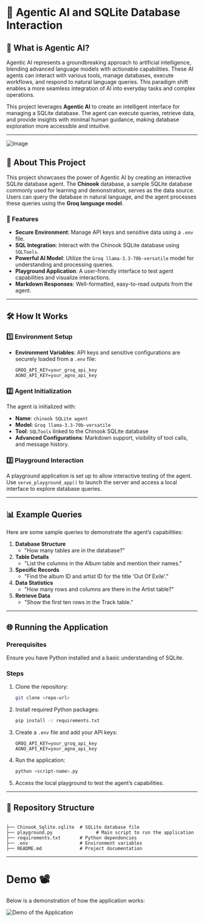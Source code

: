 # 🌟 Agentic AI and SQLite Database Interaction

## 🤖 What is Agentic AI?
Agentic AI represents a groundbreaking approach to artificial intelligence, blending advanced language models with actionable capabilities. These AI agents can interact with various tools, manage databases, execute workflows, and respond to natural language queries. This paradigm shift enables a more seamless integration of AI into everyday tasks and complex operations.

This project leverages **Agentic AI** to create an intelligent interface for managing a SQLite database. The agent can execute queries, retrieve data, and provide insights with minimal human guidance, making database exploration more accessible and intuitive.

---

![Image](https://github.com/user-attachments/assets/c0519b0e-cd4d-4128-b08d-3fcb1791888f)

## 🚀 About This Project

This project showcases the power of Agentic AI by creating an interactive SQLite database agent. The **Chinook** database, a sample SQLite database commonly used for learning and demonstration, serves as the data source. Users can query the database in natural language, and the agent processes these queries using the **Groq language model**.

### 🔧 Features

- **Secure Environment**: Manage API keys and sensitive data using a `.env` file.
- **SQL Integration**: Interact with the Chinook SQLite database using `SQLTools`.
- **Powerful AI Model**: Utilize the `Groq llama-3.3-70b-versatile` model for understanding and processing queries.
- **Playground Application**: A user-friendly interface to test agent capabilities and visualize interactions.
- **Markdown Responses**: Well-formatted, easy-to-read outputs from the agent.

---

## 🛠️ How It Works

### 1️⃣ Environment Setup
- **Environment Variables**: API keys and sensitive configurations are securely loaded from a `.env` file:
  ```env
  GROQ_API_KEY=your_groq_api_key
  AGNO_API_KEY=your_agno_api_key
  ```

### 2️⃣ Agent Initialization
The agent is initialized with:
- **Name**: `chinook SQLite agent`
- **Model**: `Groq llama-3.3-70b-versatile`
- **Tool**: `SQLTools` linked to the Chinook SQLite database
- **Advanced Configurations**: Markdown support, visibility of tool calls, and message history.

### 3️⃣ Playground Interaction
A playground application is set up to allow interactive testing of the agent. Use `serve_playground_app()` to launch the server and access a local interface to explore database queries.

---

## 📊 Example Queries
Here are some sample queries to demonstrate the agent’s capabilities:

1. **Database Structure**
   - "How many tables are in the database?"
2. **Table Details**
   - "List the columns in the Album table and mention their names."
3. **Specific Records**
   - "Find the album ID and artist ID for the title 'Out Of Exile'."
4. **Data Statistics**
   - "How many rows and columns are there in the Artist table?"
5. **Retrieve Data**
   - "Show the first ten rows in the Track table."

---

## 🌐 Running the Application

### Prerequisites
Ensure you have Python installed and a basic understanding of SQLite.

### Steps

1. Clone the repository:
   ```bash
   git clone <repo-url>
   ```

2. Install required Python packages:
   ```bash
   pip install -r requirements.txt
   ```

3. Create a `.env` file and add your API keys:
   ```env
   GROQ_API_KEY=your_groq_api_key
   AGNO_API_KEY=your_agno_api_key
   ```

4. Run the application:
   ```bash
   python <script-name>.py
   ```

5. Access the local playground to test the agent’s capabilities.

---



## 📖 Repository Structure

```

├── Chinook_Sqlite.sqlite  # SQLite database file
├── playground.py                # Main script to run the application
├── requirements.txt       # Python dependencies
├── .env                   # Environment variables
├── README.md              # Project documentation
```

---


# Demo 📽

Below is a demonstration of how the application works:

![Demo of the Application](https://github.com/Abdelrahman-Amen/Agentic_Sqlite_Explorer_Using_Agno/blob/main/Demo.gif)

